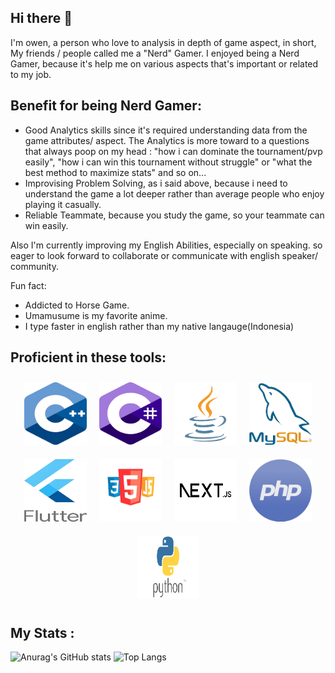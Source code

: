 ## Hi there 👋
I'm owen, a person who love to analysis in depth of game aspect, in short, My friends / people called me a "Nerd" Gamer.
I enjoyed being a Nerd Gamer, because it's help me on various aspects that's important or related to my job.
## Benefit for being Nerd Gamer:
  - Good Analytics skills since it's required understanding data from the game attributes/ aspect. The Analytics is more toward to a questions that always poop on my head : "how i can dominate the tournament/pvp easily", "how i can win this tournament without struggle" or "what the best method to maximize stats" and so on...
  - Improvising Problem Solving, as i said above, because i need to understand the game a lot deeper rather than average people who enjoy playing it casually.
  - Reliable Teammate, because you study the game, so your teammate can win easily.
    
Also I'm currently improving my English Abilities, especially on speaking. so eager to look forward to collaborate or communicate with english speaker/ community.

Fun fact:
- Addicted to Horse Game.
- Umamusume is my favorite anime.
- I type faster in english rather than my native langauge(Indonesia)

## Proficient in these tools:
<div align="center">
  <div style="display:inline-block; padding:10px;">
    <img src="https://github.com/owenrud/owenrud/blob/main/C+.png" width="100" height="100">
  </div><!--
  --><div style="display:inline-block; padding:10px;">
    <img src="https://github.com/owenrud/owenrud/blob/main/CSharp.png" width="100" height="100">
  </div><!--
  --><div style="display:inline-block; padding:10px;">
    <img src="https://github.com/owenrud/owenrud/blob/main/Java.png" width="100" height="100">
  </div><!--
  --><div style="display:inline-block; padding:10px;">
    <img src="https://github.com/owenrud/owenrud/blob/main/MySQL.png" width="100" height="100">
  </div><!--
  --><div style="display:inline-block; padding:10px;">
    <img src="https://github.com/owenrud/owenrud/blob/main/logoFlutter.png" width="100" height="100">
  </div><!--
  --><div style="display:inline-block; padding:10px;">
    <img src="https://github.com/owenrud/owenrud/blob/main/logoHTML.png" width="100" height="100">
  </div><!--
  --><div style="display:inline-block; padding:10px;">
    <img src="https://github.com/owenrud/owenrud/blob/main/logoNJS.png" width="100" height="100">
  </div><!--
  --><div style="display:inline-block; padding:10px;">
    <img src="https://github.com/owenrud/owenrud/blob/main/logoPHP.png" width="100" height="100">
  </div><!--
  --><div style="display:inline-block; padding:10px;">
    <img src="https://github.com/owenrud/owenrud/blob/main/logoPy.png" width="100" height="100">
  </div>
</div>




## My Stats :
![Anurag's GitHub stats](https://github-readme-stats.vercel.app/api?username=owenrud&show_icons=true&include_all_commits=true&theme=cobalt) ![Top Langs](https://github-readme-stats.vercel.app/api/top-langs/?username=owenrud&layout=compact&include_all_commits=true)


<!--
**owenrud/owenrud** is a ✨ _special_ ✨ repository because its `README.md` (this file) appears on your GitHub profile.

Here are some ideas to get you started:

- 🔭 I’m currently working on ...
- 🌱 I’m currently learning ...
- 👯 I’m looking to collaborate on ...
- 🤔 I’m looking for help with ...
- 💬 Ask me about ...
- 📫 How to reach me: ...
- 😄 Pronouns: ...
- ⚡ Fun fact: ...
-->
